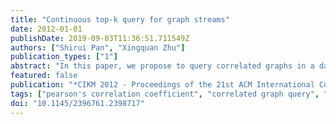 ```yaml
---
title: "Continuous top-k query for graph streams"
date: 2012-01-01
publishDate: 2019-09-03T11:36:51.711549Z
authors: ["Shirui Pan", "Xingquan Zhu"]
publication_types: ["1"]
abstract: "In this paper, we propose to query correlated graphs in a data stream scenario, where an algorithm is required to retrieve the top k graphs which are mostly correlated to a query graph q. Due to the dynamic changing nature of the stream data and the inherent complexity of the graph query process, treating graph streams as static datasets is computationally infeasible or ineffective. In the paper, we propose a novel algorithm, Hoe-PGPL, to identify top-k correlated graphs from data stream, by using a sliding window which covers a number of consecutive batches of stream data records. Our theme is to employ Hoeffding bound to discover some potential candidates and use two level candidate checking (one corresponding to the whole sliding window level and one corresponding to the local data batch level) to accurately estimate the correlation of the emerging candidate patterns, without rechecking the historical stream data. Experimental results demonstrate that the proposed algorithm not only achieves good performance in terms of query precision and recall, but also is several times, or even an order of magnitude, more efficient than the straightforward algorithm with respect to the time and the memory consumption. Our method represents the first research endeavor for data stream based top-k correlated graph query."
featured: false
publication: "*CIKM 2012 - Proceedings of the 21st ACM International Conference on Information and Knowledge Management*"
tags: ["pearson's correlation coefficient", "correlated graph query", "graph stream"]
doi: "10.1145/2396761.2398717"
---
```


